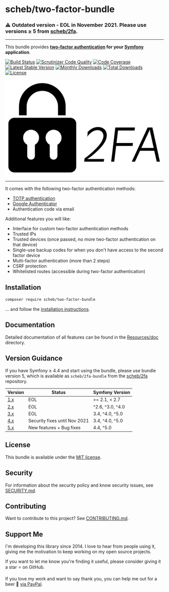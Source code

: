 scheb/two-factor-bundle
=======================

### ⚠ Outdated version - EOL in November 2021. Please use versions ≥ 5 from [scheb/2fa](https://github.com/scheb/2fa).

---

This bundle provides **[two-factor authentication](https://en.wikipedia.org/wiki/Multi-factor_authentication) for your
[Symfony](https://symfony.com/) application**.

[![Build Status](https://github.com/scheb/two-factor-bundle/workflows/CI/badge.svg?branch=4.x)](https://github.com/scheb/two-factor-bundle/actions?query=workflow%3ACI+branch%3A4.x)
[![Scrutinizer Code Quality](https://scrutinizer-ci.com/g/scheb/two-factor-bundle/badges/quality-score.png?b=4.x)](https://scrutinizer-ci.com/g/scheb/two-factor-bundle/?branch=4.x)
[![Code Coverage](https://scrutinizer-ci.com/g/scheb/two-factor-bundle/badges/coverage.png?b=4.x)](https://scrutinizer-ci.com/g/scheb/two-factor-bundle/?branch=4.x)
[![Latest Stable Version](https://img.shields.io/packagist/v/scheb/two-factor-bundle)](https://packagist.org/packages/scheb/two-factor-bundle)
[![Monthly Downloads](https://img.shields.io/packagist/dm/scheb/two-factor-bundle)](https://packagist.org/packages/scheb/two-factor-bundle/stats)
[![Total Downloads](https://img.shields.io/packagist/dt/scheb/two-factor-bundle)](https://packagist.org/packages/scheb/two-factor-bundle/stats)
[![License](https://poser.pugx.org/scheb/two-factor-bundle/license.svg)](https://packagist.org/packages/scheb/two-factor-bundle)

<p align="center"><img alt="Logo" src="Resources/doc/2fa-logo.svg" /></p>

---

It comes with the following two-factor authentication methods:

- [TOTP authentication](https://en.wikipedia.org/wiki/Time-based_One-time_Password_algorithm)
- [Google Authenticator](https://en.wikipedia.org/wiki/Google_Authenticator)
- Authentication code via email

Additional features you will like:

- Interface for custom two-factor authentication methods
- Trusted IPs
- Trusted devices (once passed, no more two-factor authentication on that device)
- Single-use backup codes for when you don't have access to the second factor device
- Multi-factor authentication (more than 2 steps)
- CSRF protection
- Whitelisted routes (accessible during two-factor authentication)

Installation
-------------

```bash
composer require scheb/two-factor-bundle
```

... and follow the [installation instructions](Resources/doc/installation.md).

Documentation
-------------
Detailed documentation of all features can be found in the [Resources/doc](Resources/doc/index.md) directory.

Version Guidance
----------------

If you have Symfony ≥ 4.4 and start using the bundle, please use bundle version 5, which is available as
`scheb/2fa-bundle` from the [scheb/2fa](https://github.com/scheb/2fa) repository.

| Version        | Status                        | Symfony Version  |
|----------------|-------------------------------|------------------|
| [1.x][v1-repo] | EOL                           | >= 2.1, < 2.7    |
| [2.x][v2-repo] | EOL                           | ^2.6, ^3.0, ^4.0 |
| [3.x][v3-repo] | EOL                           | 3.4, ^4.0, ^5.0  |
| [4.x][v4-repo] | Security fixes until Nov 2021 | 3.4, ^4.0, ^5.0  |
| [5.x][v5-repo] | New features + Bug fixes      | 4.4, ^5.0        |

[v1-repo]: https://github.com/scheb/two-factor-bundle/tree/1.x
[v2-repo]: https://github.com/scheb/two-factor-bundle/tree/2.x
[v3-repo]: https://github.com/scheb/two-factor-bundle/tree/3.x
[v4-repo]: https://github.com/scheb/two-factor-bundle/tree/4.x
[v5-repo]: https://github.com/scheb/2fa/tree/5.x

License
-------
This bundle is available under the [MIT license](LICENSE).

Security
--------
For information about the security policy and know security issues, see [SECURITY.md](SECURITY.md).

Contributing
------------
Want to contribute to this project? See [CONTRIBUTING.md](CONTRIBUTING.md).

Support Me
----------
I'm developing this library since 2014. I love to hear from people using it, giving me the motivation to keep working
on my open source projects.

If you want to let me know you're finding it useful, please consider giving it a star ⭐ on GitHub.

If you love my work and want to say thank you, you can help me out for a beer 🍻️
[via PayPal](https://paypal.me/ChristianScheb).
